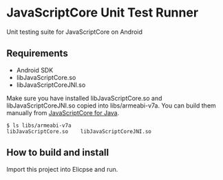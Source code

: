 # JavaScriptCore Unit Test Runner

Unit testing suite for JavaScriptCore on Android

## Requirements

- Android SDK
- libJavaScriptCore.so
- libJavaScriptCoreJNI.so

Make sure you have installed libJavaScriptCore.so and libJavaScriptCoreJNI.so copied into libs/armeabi-v7a. You can build them manually from [JavaScriptCore for Java](https://github.com/appcelerator/webkit/tree/javascriptcore-wp8-test262/Source/JavaScriptCore/API/java).

```
$ ls libs/armeabi-v7a
libJavaScriptCore.so	libJavaScriptCoreJNI.so
```

## How to build and install

Import this project into Elicpse and run.
